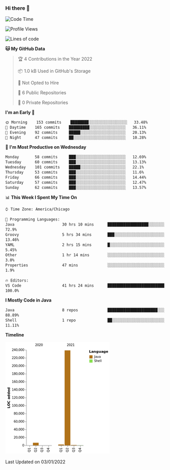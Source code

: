 ### Hi there 👋


<!--START_SECTION:waka-->
![Code Time](http://img.shields.io/badge/Code%20Time-1%2C939%20hrs%2058%20mins-blue)

![Profile Views](http://img.shields.io/badge/Profile%20Views-0-blue)

![Lines of code](https://img.shields.io/badge/From%20Hello%20World%20I%27ve%20Written-249%20Thousand%20lines%20of%20code-blue)

**🐱 My GitHub Data** 

> 🏆 4 Contributions in the Year 2022
 > 
> 📦 1.0 kB Used in GitHub's Storage 
 > 
> 🚫 Not Opted to Hire
 > 
> 📜 6 Public Repositories 
 > 
> 🔑 0 Private Repositories  
 > 
**I'm an Early 🐤** 

```text
🌞 Morning    153 commits    ████████░░░░░░░░░░░░░░░░░   33.48% 
🌆 Daytime    165 commits    █████████░░░░░░░░░░░░░░░░   36.11% 
🌃 Evening    92 commits     █████░░░░░░░░░░░░░░░░░░░░   20.13% 
🌙 Night      47 commits     ██░░░░░░░░░░░░░░░░░░░░░░░   10.28%

```
📅 **I'm Most Productive on Wednesday** 

```text
Monday       58 commits     ███░░░░░░░░░░░░░░░░░░░░░░   12.69% 
Tuesday      60 commits     ███░░░░░░░░░░░░░░░░░░░░░░   13.13% 
Wednesday    101 commits    █████░░░░░░░░░░░░░░░░░░░░   22.1% 
Thursday     53 commits     ███░░░░░░░░░░░░░░░░░░░░░░   11.6% 
Friday       66 commits     ███░░░░░░░░░░░░░░░░░░░░░░   14.44% 
Saturday     57 commits     ███░░░░░░░░░░░░░░░░░░░░░░   12.47% 
Sunday       62 commits     ███░░░░░░░░░░░░░░░░░░░░░░   13.57%

```


📊 **This Week I Spent My Time On** 

```text
⌚︎ Time Zone: America/Chicago

💬 Programming Languages: 
Java                     30 hrs 10 mins      ██████████████████░░░░░░░   72.9% 
Groovy                   5 hrs 34 mins       ███░░░░░░░░░░░░░░░░░░░░░░   13.46% 
YAML                     2 hrs 15 mins       █░░░░░░░░░░░░░░░░░░░░░░░░   5.45% 
Other                    1 hr 14 mins        ░░░░░░░░░░░░░░░░░░░░░░░░░   3.0% 
Properties               47 mins             ░░░░░░░░░░░░░░░░░░░░░░░░░   1.9%

🔥 Editors: 
VS Code                  41 hrs 24 mins      █████████████████████████   100.0%

```

**I Mostly Code in Java** 

```text
Java                     8 repos             ██████████████████████░░░   88.89% 
Shell                    1 repo              ██░░░░░░░░░░░░░░░░░░░░░░░   11.11%

```


**Timeline**

![Chart not found](https://raw.githubusercontent.com/powercasgamer/powercasgamer/master/charts/bar_graph.png) 


 Last Updated on 03/01/2022
<!--END_SECTION:waka-->
